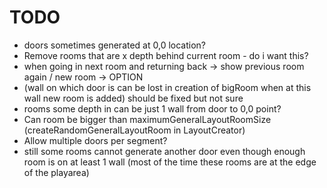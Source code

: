 # TODO
- doors sometimes generated at 0,0 location?
- Remove rooms that are x depth behind current room - do i want this?
- when going in next room and returning back -> show previous room again / new room -> OPTION
- (wall on which door is can be lost in creation of bigRoom when at this wall new room is added) should be fixed but not sure
- rooms some depth in can be just 1 wall from door to 0,0 point?
- Can room be bigger than maximumGeneralLayoutRoomSize (createRandomGeneralLayoutRoom in LayoutCreator)
- Allow multiple doors per segment?
- still some rooms cannot generate another door even though enough room is on at least 1 wall (most of the time these rooms are at the edge of the playarea)